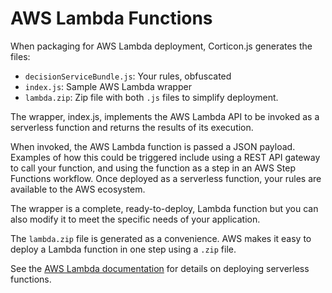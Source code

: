 # AWS Lambda Functions

When packaging for AWS Lambda deployment, Corticon.js generates the files:

* `decisionServiceBundle.js`: Your rules, obfuscated
* `index.js`: Sample AWS Lambda wrapper
* `lambda.zip`: Zip file with both `.js` files to simplify deployment.

The wrapper, index.js, implements the AWS Lambda API to be invoked as a serverless function and returns the results of its execution.

When invoked, the AWS Lambda function is passed a JSON payload. Examples of how this could be triggered include using a REST API gateway to call your function, and using the function as a step in an AWS Step Functions workflow. Once deployed as a serverless function, your rules are available to the AWS ecosystem.

The wrapper is a complete, ready-to-deploy, Lambda function but you can also modify it to meet the specific needs of your application.

The `lambda.zip` file is generated as a convenience. AWS makes it easy to deploy a Lambda function in one step using a `.zip` file.

See the [AWS Lambda documentation](https://docs.aws.amazon.com/lambda/index.html) for details on deploying serverless functions.
